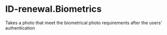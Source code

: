 # ID-renewal.Biometrics
Takes a photo that meet the biometrical photo requirements after the users' authentication
